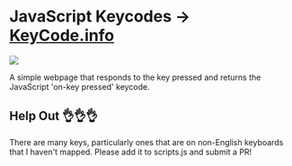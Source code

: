 # JavaScript Keycodes → [KeyCode.info](https://keycode.info)

![](http://wes.io/sQyC/content.gif)

A simple webpage that responds to the key pressed and returns the JavaScript 'on-key pressed' keycode.

## Help Out :ok_hand::ok_hand::ok_hand:

There are many keys, particularly ones that are on non-English keyboards that I haven't mapped. Please add it to scripts.js and submit a PR! 

